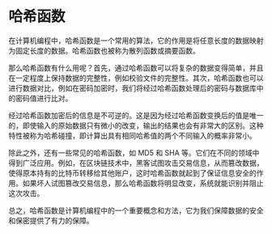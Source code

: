 # 哈希函数

在计算机编程中，哈希函数是一个常用的算法，它的作用是将任意长度的数据映射为固定长度的数据。哈希函数也被称为散列函数或摘要函数。

那么哈希函数有什么用呢？首先，通过哈希函数可以将复杂的数据变得简单，并且在一定程度上保持数据的完整性，例如校验文件的完整性。其次，哈希函数也可以进行数据对比，例如在密码加密时，我们将经过哈希函数处理后的密码与数据库中的密码值进行比对。

经过哈希函数加密后的信息是不可逆的。这是因为经过哈希函数变换后的值是唯一的，即使输入的原始数据只有微小的改变，输出的结果也会有非常大的区别。这种特性被称为哈希碰撞，即计算出具有相同哈希值的两个不同输入的概率非常小。

除此之外，还有一些常见的哈希函数，如 MD5 和 SHA 等。它们在不同的领域中得到广泛应用。例如，在区块链技术中，黑客试图攻击交易信息，从而篡改数据，使得原本持有的比特币转移给其他账户，这时哈希函数就起到了保证信息安全的作用。如果坏人试图篡改交易信息，那么哈希函数将明显改变，系统就能识别并阻止这次攻击。

总之，哈希函数是计算机编程中的一个重要概念和方法，它为我们保障数据的安全和保密提供了有力的保障。